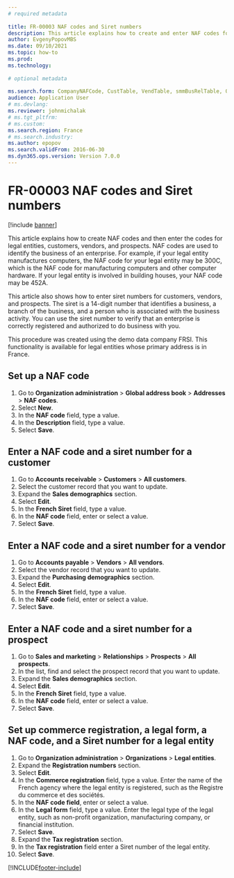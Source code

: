 ```yaml
--- 
# required metadata 
 
title: FR-00003 NAF codes and Siret numbers
description: This article explains how to create and enter NAF codes for legal entities, customers, vendors, and prospects. 
author: EvgenyPopovMBS
ms.date: 09/10/2021
ms.topic: how-to 
ms.prod:  
ms.technology:  
 
# optional metadata 
 
ms.search.form: CompanyNAFCode, CustTable, VendTable, smmBusRelTable, OMLegalEntity   
audience: Application User 
# ms.devlang:  
ms.reviewer: johnmichalak
# ms.tgt_pltfrm:  
# ms.custom:  
ms.search.region: France
# ms.search.industry: 
ms.author: epopov
ms.search.validFrom: 2016-06-30 
ms.dyn365.ops.version: Version 7.0.0 
---
```

# FR-00003 NAF codes and Siret numbers

[!include [banner](../../includes/banner.md)]

This article explains how to create NAF codes and then enter the codes for legal entities, customers, vendors, and prospects. NAF codes are used to identify the business of an enterprise. For example, if your legal entity manufactures computers, the NAF code for your legal entity may be 300C, which is the NAF code for manufacturing computers and other computer hardware. If your legal entity is involved in building houses, your NAF code may be 452A.

This article also shows how to enter siret numbers for customers, vendors, and prospects. The siret is a 14-digit number that identifies a business, a branch of the business, and a person who is associated with the business activity. You can use the siret number to verify that an enterprise is correctly registered and authorized to do business with you.

This procedure was created using the demo data company FRSI. This functionality is available for legal entities whose primary address is in France.


## Set up a NAF code
1. Go to **Organization administration** > **Global address book** > **Addresses** > **NAF codes**.
2. Select **New**.
3. In the **NAF code** field, type a value.
4. In the **Description** field, type a value.
5. Select **Save**.

## Enter a NAF code and a siret number for a customer
1. Go to **Accounts receivable** > **Customers** > **All customers**.
2. Select the customer record that you want to update.
3. Expand the **Sales demographics** section.
4. Select **Edit**.
5. In the **French Siret** field, type a value.
6. In the **NAF code** field, enter or select a value.
7. Select **Save**.

## Enter a NAF code and a siret number for a vendor
1. Go to **Accounts payable** > **Vendors** > **All vendors**.
2. Select the vendor record that you want to update.
3. Expand the **Purchasing demographics** section.
4. Select **Edit**.
5. In the **French Siret** field, type a value.
6. In the **NAF code** field, enter or select a value.
7. Select **Save**.

## Enter a NAF code and a siret number for a prospect
1. Go to **Sales and marketing** > **Relationships** > **Prospects** > **All prospects**.
2. In the list, find and select the prospect record that you want to update.
3. Expand the **Sales demographics** section.
4. Select **Edit**.
5. In the **French Siret** field, type a value.
6. In the **NAF code** field, enter or select a value.
7. Select **Save**.

## Set up commerce registration, a legal form, a NAF code, and a Siret number for a legal entity
1. Go to **Organization administration** > **Organizations** > **Legal entities**.
2. Expand the **Registration numbers** section.
3. Select **Edit**.
4. In the **Commerce registration** field, type a value. Enter the name of the French agency where the legal entity is registered, such as the Registre du commerce et des sociétés.  
5. In the **NAF code field**, enter or select a value.
6. In the **Legal form** field, type a value. Enter the legal type of the legal entity, such as non-profit organization, manufacturing company, or financial institution.  
7. Select **Save**.
8. Expand the **Tax registration** section.
9. In the **Tax registration** field enter a Siret number of the legal entity.
10. Select **Save**. 



[!INCLUDE[footer-include](../../../includes/footer-banner.md)]
